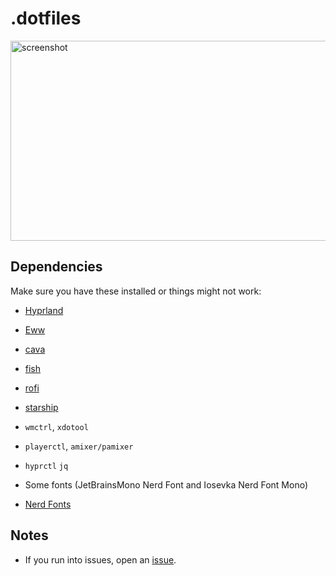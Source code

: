 # .dotfiles 

<img width="640" height="320" alt="screenshot" src="https://github.com/user-attachments/assets/1fd75b86-6e71-48a7-9b70-696436f33ff6"/>

## Dependencies

Make sure you have these installed or things might not work:

* [Hyprland](https://github.com/hyprwm/Hyprland)
* [Eww](https://github.com/elkowar/eww)
* [cava](https://github.com/karlstav/cava)
* [fish](https://fishshell.com/)
* [rofi](https://github.com/davatorium/rofi)
* [starship](https://starship.rs/)

* `wmctrl`, `xdotool`
* `playerctl`, `amixer/pamixer`
* `hyprctl` `jq`
* Some fonts (JetBrainsMono Nerd Font and Iosevka Nerd Font Mono)
* [Nerd Fonts](https://www.nerdfonts.com/font-downloads)
  
## Notes

* If you run into issues, open an [issue](https://github.com/ashyrv0/Config-.dotfiles/issues).

